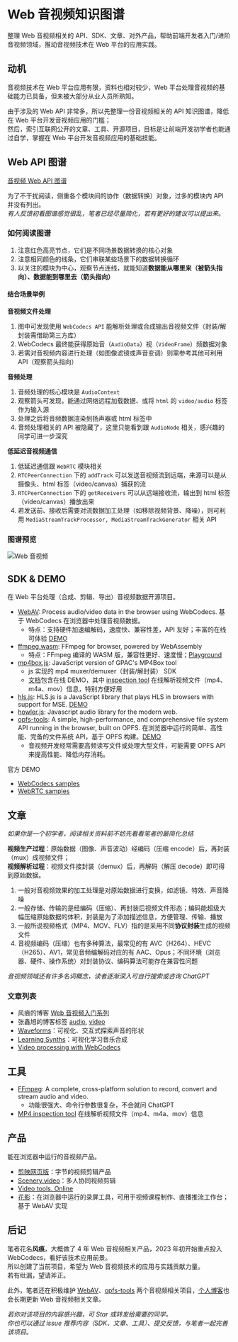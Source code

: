# Web 音视频知识图谱

整理 Web 音视频相关的 API、SDK、文章、对外产品，帮助前端开发者入门/进阶音视频领域，推动音视频技术在 Web 平台的应用实践。

## 动机

音视频技术在 Web 平台应用有限，资料也相对较少，Web 平台处理音视频的基础能力已具备，但未被大部分从业人员所熟知。

由于涉及的 Web API 非常多，所以先整理一份音视频相关的 API 知识图谱，降低在 Web 平台开发音视频应用的门槛；  
然后，索引互联网公开的文章、工具、开源项目，目标是让前端开发初学者也能通过自学，掌握在 Web 平台开发音视频应用的基础技能。

## Web API 图谱

[音视频 Web API 图谱](https://www.processon.com/view/link/661b519329eb742733da24fb?cid=661b50541c0cb632e514c499)

为了不干扰阅读，侧重各个模块间的协作（数据转换）对象，过多的模块内 API 并没有列出。  
_有人反馈初看图谱感觉很乱，笔者已经尽量简化，若有更好的建议可以提出来。_

### 如何阅读图谱

1. 注意红色高亮节点，它们是不同场景数据转换的核心对象
2. 注意相同颜色的线条，它们串联某些场景下的数据转换循环
3. 以关注的模块为中心，观察节点连线，就能知道**数据能从哪里来（被箭头指向）、数据能到哪里去（箭头指向）**

#### 结合场景举例

**音视频文件处理**

1. 图中可发现使用 `WebCodecs API` 能解析处理或合成输出音视频文件（封装/解封装需借助第三方库）
2. WebCodecs 最终能获得原始音（`AudioData`）视（`VideoFrame`）频数据对象
3. 若需对音视频内容进行处理（如图像滤镜或声音变调）则需参考其他可利用 API（观察箭头指向）

**音频处理**

1. 音频处理的核心模块是 `AudioContext`
2. 观察箭头可发现，能通过网络远程加载数据、或将 `html` 的 `video/audio` 标签作为输入源
3. 处理之后将音频数据渲染到扬声器或 html 标签中
4. 音频处理相关的 API 被隐藏了，这里只能看到跟 `AudioNode` 相关，感兴趣的同学可进一步深究

**低延迟音视频通信**

1. 低延迟通信跟 `WebRTC` 模块相关
2. `RTCPeerConnection` 下的 `addTrack` 可以发送音视频流到远端，来源可以是从摄像头、html 标签（video/canvas）捕获的流
3. `RTCPeerConnection` 下的 `getReceivers` 可以从远端接收流，输出到 html 标签（video/canvas）播放出来
4. 若发送前、接收后需要对流数据加工处理（如移除视频背景、降噪），则可利用 `MediaStreamTrackProcessor, MediaStreamTrackGenerator` 相关 API

### 图谱预览

![Web 音视频](https://github.com/hughfenghen/WebAV-KnowledgeGraph/assets/3307051/e26152d9-ddc9-4571-a7bb-ccc8c1d33450)

## SDK & DEMO 

在 Web 平台处理（合成、剪辑、导出）音视频数据开源项目。

- [WebAV](https://github.com/hughfenghen/WebAV): Process audio/video data in the browser using WebCodecs. 基于 WebCodecs 在浏览器中处理音视频数据。
  - 特点：支持硬件加速编解码，速度快、兼容性差，API 友好；丰富的在线可体验 [DEMO](https://hughfenghen.github.io/WebAV/demo/)
- [ffmpeg.wasm](https://github.com/ffmpegwasm/ffmpeg.wasm): FFmpeg for browser, powered by WebAssembly
  - 特点：FFmpeg 编译的 WASM 版，兼容性更好、速度慢；[Playground](https://ffmpegwasm.netlify.app/playground)
- [mp4box.js](https://github.com/gpac/mp4box.js): JavaScript version of GPAC's MP4Box tool
  - js 实现的 mp4 muxer/demuxer（封装/解封装） SDK
  - [文档](https://gpac.github.io/mp4box.js/)包含在线 DEMO，其中 [inspection tool](https://gpac.github.io/mp4box.js/test/filereader.html) 在线解析视频文件（mp4、m4a、mov）信息，特别方便好用
- [hls.js](https://github.com/video-dev/hls.js): HLS.js is a JavaScript library that plays HLS in browsers with support for MSE. [DEMO](https://hlsjs.video-dev.org/demo/)
- [howler.js](https://github.com/goldfire/howler.js): Javascript audio library for the modern web.
- [opfs-tools](https://github.com/hughfenghen/opfs-tools): A simple, high-performance, and comprehensive file system API running in the browser, built on OPFS. 在浏览器中运行的简单、高性能、完备的文件系统 API，基于 OPFS 构建。[DEMO](https://hughfenghen.github.io/opfs-tools-explorer/)
  - 音视频开发经常需要高频读写文件或处理大型文件，可能需要 OPFS API 来提高性能、降低内存消耗。

官方 DEMO

- [WebCodecs samples](https://w3c.github.io/webcodecs/samples/)
- [WebRTC samples](https://webrtc.github.io/samples)

## 文章

_如果你是一个初学者，阅读相关资料前不妨先看看笔者的最简化总结_

**视频生产过程**：原始数据（图像、声音波动）经编码（压缩 encode）后，再封装（mux）成视频文件；  
**视频解析过程**：视频文件接封装（demux）后，再解码（解压 decode）即可得到原始数据。

1. 一般对音视频效果的加工处理是对原始数据进行变换，如滤镜、特效、声音降噪
2. 一般存储、传输的是经编码（压缩）、再封装后视频文件形态；编码能超级大幅压缩原始数据的体积，封装是为了添加描述信息，方便管理、传输、播放
3. 一般所说视频格式（MP4、MOV、FLV）指的是采用不同**协议封装**生成的视频文件
4. 音视频编码（压缩）也有多种算法，最常见的有 AVC（H264）、HEVC（H265）、AV1，常见音频编解码对应的有 AAC、Opus；不同环境（浏览器、硬件、操作系统）对封装协议、编码算法可能存在兼容性问题

_音视频领域还有许多名词概念，读者逐渐深入可自行搜索或咨询 ChatGPT_

### 文章列表

- 风痕的博客 [Web 音视频入门系列](https://hughfenghen.github.io/tag/WebCodecs/)
- 张鑫旭的博客标签 [audio](https://www.zhangxinxu.com/wordpress/tag/audio/), [video](https://www.zhangxinxu.com/wordpress/tag/video/)
- [Waveforms](https://pudding.cool/2018/02/waveforms/)：可视化、交互式探索声音的形状
- [Learning Synths](https://learningsynths.ableton.com/en/get-started)：可视化学习音乐合成
- [Video processing with WebCodecs](https://developer.chrome.com/docs/web-platform/best-practices/webcodecs)

## 工具

- [FFmpeg](https://ffmpeg.org/): A complete, cross-platform solution to record, convert and stream audio and video.
  - 功能很强大、命令行参数很复杂，不会就问 ChatGPT
- [MP4 inspection tool](https://gpac.github.io/mp4box.js/test/filereader.html) 在线解析视频文件（mp4、m4a、mov）信息

## 产品

能在浏览器中运行的音视频产品。

- [剪映网页版](https://www.capcut.cn/web)：字节的视频剪辑产品
- [Scenery.video](https://scenery.video)：多人协同视频剪辑
- [Video tools. Online](https://clideo.com/)
- [花影](https://github.com/hughfenghen/bloom-shadow)：在浏览器中运行的录屏工具，可用于视频课程制作、直播推流工作台；基于 WebAV 实现

## 后记

笔者花名**风痕**，大概做了 4 年 Web 音视频相关产品，2023 年初开始重点投入 WebCodecs，看好该技术应用前景。  
所以创建了当前项目，希望为 Web 音视频技术的应用与实践贡献力量。  
若有纰漏，望请斧正。

此外，笔者还在积极维护 [WebAV](https://github.com/hughfenghen/WebAV)、[opfs-tools](https://github.com/hughfenghen/opfs-tools) 两个音视频相关项目，[个人博客](https://hughfenghen.github.io/)也会长期更新 Web 音视频相关文章。

_若你对该项目的内容感兴趣，可 Star 或转发给需要的同学。_  
_你也可以通过 issue 推荐内容（SDK、文章、工具）、提交反馈，与笔者一起完善该项目。_
